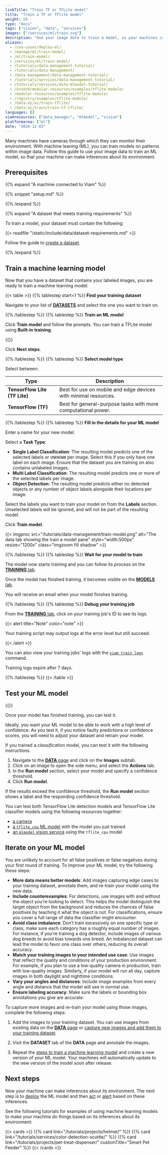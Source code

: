 ```yaml
---
linkTitle: "Train TF or TFLite model"
title: "Train a TF or TFlite model"
weight: 50
type: "docs"
tags: ["vision", "data", "services"]
images: ["/services/ml/train.svg"]
description: "Use your image data to train a model, so your machines can make inferences about their environments."
aliases:
  - /use-cases/deploy-ml/
  - /manage/ml/train-model/
  - /ml/train-model/
  - /services/ml/train-model/
  - /tutorials/data-management-tutorial/
  - /tutorials/data-management/
  - /data-management/data-management-tutorial/
  - /tutorials/services/data-management-tutorial/
  - /tutorials/services/data-mlmodel-tutorial/
  - /extend/modular-resources/examples/tflite-module/
  - /modular-resources/examples/tflite-module/
  - /registry/examples/tflite-module/
  - /data-ai/ai/train-tflite/
  - /data-ai/train/train-tf-tflite/
languages: []
viamresources: ["data_manager", "mlmodel", "vision"]
platformarea: ["ml"]
date: "2024-12-03"
---
```


Many machines have cameras through which they can monitor their environment.
With machine leaning (ML), you can train models on patterns within image data.
Follow this guide to use your image data to train an ML model, so that your machine can make inferences about its environment.

## Prerequisites

{{% expand "A machine connected to Viam" %}}

{{% snippet "setup.md" %}}

{{% /expand %}}

{{% expand "A dataset that meets training requirements" %}}

To train a model, your dataset must contain the following:

{{< readfile "/static/include/data/dataset-requirements.md" >}}

Follow the guide to [create a dataset](/data-ai/train/create-dataset/).

{{% /expand %}}

## Train a machine learning model

Now that you have a dataset that contains your labeled images, you are ready to train a machine learning model.

{{< table >}}
{{% tablestep start=1 %}}
**Find your training dataset**

Navigate to your list of [**DATASETS**](https://app.viam.com/data/datasets) and select the one you want to train on.

{{% /tablestep %}}
{{% tablestep %}}
**Train an ML model**

Click **Train model** and follow the prompts.
You can train a TFLite model using **Built-in training**.

{{<imgproc src="/services/ml/train-model.png" resize="1200x" declaredimensions=true style="width:500px" alt="The shapes dataset." class="imgzoom fill shadow" >}}

Click **Next steps**.

{{% /tablestep %}}
{{% tablestep %}}
**Select model type**

Select between:

<!-- prettier-ignore -->
| Type | Description |
| ---- | ----------- |
| **TensorFlow Lite (TF Lite)** | Best for use on mobile and edge devices with minimal resources. |
| **TensorFlow (TF)** | Best for general-purpose tasks with more computational power. |

{{% /tablestep %}}
{{% tablestep %}}
**Fill in the details for your ML model**

Enter a name for your new model.

Select a **Task Type**:

- **Single Label Classification**: The resulting model predicts one of the selected labels or `UNKNOWN` per image.
  Select this if you only have one label on each image. Ensure that the dataset you are training on also contains unlabeled images.
- **Multi Label Classification**: The resulting model predicts one or more of the selected labels per image.
- **Object Detection**: The resulting model predicts either no detected objects or any number of object labels alongside their locations per image.

Select the labels you want to train your model on from the **Labels** section. Unselected labels will be ignored, and will not be part of the resulting model.

Click **Train model**.

{{< imgproc src="/tutorials/data-management/train-model.png" alt="The data tab showing the train a model pane" style="width:500px" resize="1200x" class="imgzoom fill shadow" >}}

{{% /tablestep %}}
{{% tablestep %}}
**Wait for your model to train**

The model now starts training and you can follow its process on the [**TRAINING** tab](https://app.viam.com/training).

Once the model has finished training, it becomes visible on the [**MODELS** tab](https://app.viam.com/models).

You will receive an email when your model finishes training.

{{% /tablestep %}}
{{% tablestep %}}
**Debug your training job**

From the [**TRAINING** tab](https://app.viam.com/training), click on your training job's ID to see its logs.

{{< alert title="Note" color="note" >}}

Your training script may output logs at the error level but still succeed.

{{< /alert >}}

You can also view your training jobs' logs with the [`viam train logs`](/dev/tools/cli/#train) command.

Training logs expire after 7 days.

{{% /tablestep %}}
{{< /table >}}

## Test your ML model

{{<gif webm_src="/services/vision/mug-classifier.webm" mp4_src="/services/vision/mug-classifier.mp4" alt="A classification model run against an image containing a mug." max-width="250px" class="alignright">}}

Once your model has finished training, you can test it.

Ideally, you want your ML model to be able to work with a high level of confidence.
As you test it, if you notice faulty predictions or confidence scores, you will need to adjust your dataset and retrain your model.

If you trained a _classification_ model, you can test it with the following instructions.

1. Navigate to the [**DATA** page](https://app.viam.com/data/view) and click on the **Images** subtab.
1. Click on an image to open the side menu, and select the **Actions** tab.
1. In the **Run model** section, select your model and specify a confidence threshold.
1. Click **Run model**.

If the results exceed the confidence threshold, the **Run model** section shows a label and the responding confidence threshold.

You can test both TensorFlow Lite detection models and TensorFlow Lite classifier models using the following resources together:

- [a camera](/operate/reference/components/camera/)
- [a `tflite_cpu` ML model](https://app.viam.com/module/viam/tflite_cpu/) with the model you just trained
- [an `mlmodel` vision service](/operate/reference/services/vision/mlmodel/) using the `tflite_cpu` model

## Iterate on your ML model

You are unlikely to account for all false positives or false negatives during your first round of training.
To improve your ML model, try the following these steps:

- **More data means better models**: Add images capturing edge cases to your training dataset, annotate them, and re-train your model using the new data.
- **Include counterexamples**: For detections, use images with and without the object you’re looking to detect.
  This helps the model distinguish the target object from the background and reduces the chances of false positives by teaching it what the object is not.
  For classifications, ensure you cover a full range of data the classifier might encounter.
- **Avoid class imbalance**: Don’t train excessively on one specific type or class, make sure each category has a roughly equal number of images.
  For instance, if you're training a dog detector, include images of various dog breeds to avoid bias towards one breed.
  An imbalanced dataset can lead the model to favor one class over others, reducing its overall accuracy.
- **Match your training images to your intended use case**: Use images that reflect the quality and conditions of your production environment.
  For example, if you plan to use a low-quality camera in production, train with low-quality images.
  Similarly, if your model will run all day, capture images in both daylight and nighttime conditions.
- **Vary your angles and distances**: Include image examples from every angle and distance that the model will see in normal use.
- **Ensure labeling accuracy**: Make sure the labels or bounding box annotations you give are accurate.

To capture more images and re-train your model using those images, complete the following steps:

1. Add the images to your training dataset.
   You can use images from existing data on the [**DATA** page](https://app.viam.com/data/) or [capture new images and add them to your training dataset](/data-ai/train/capture-annotate-images/).

1. Visit the **DATASET** tab of the **DATA** page and annotate the images.

1. Repeat the [steps to train a machine learning model](/data-ai/train/train-tf-tflite/#train-a-machine-learning-model) and create a new version of your ML model.
   Your machines will automatically update to the new version of the model soon after release.

## Next steps

Now your machine can make inferences about its environment.
The next step is to [deploy](/data-ai/ai/deploy/) the ML model and then [act](/data-ai/ai/act/) or [alert](/data-ai/ai/alert/) based on these inferences.

See the following tutorials for examples of using machine learning models to make your machine do things based on its inferences about its environment:

{{< cards >}}
{{% card link="/tutorials/projects/helmet/" %}}
{{% card link="/tutorials/services/color-detection-scuttle/" %}}
{{% card link="/tutorials/projects/pet-treat-dispenser/" customTitle="Smart Pet Feeder" %}}
{{< /cards >}}
